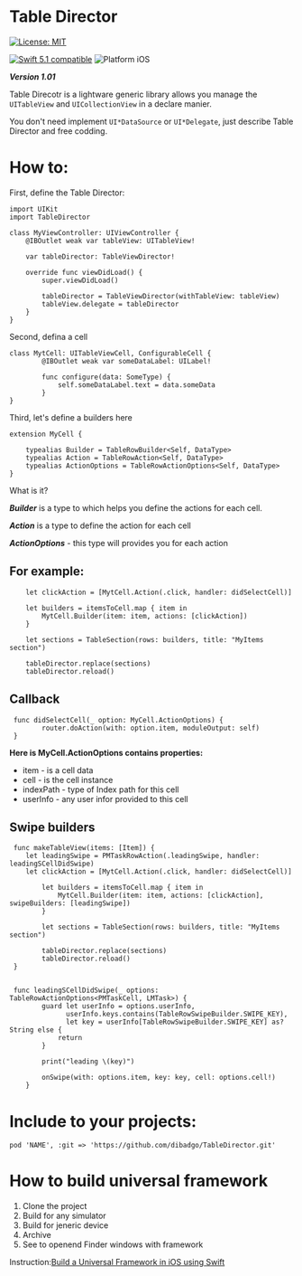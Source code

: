 # Table Director

[![License: MIT](https://img.shields.io/badge/License-MIT-yellow.svg)](https://opensource.org/licenses/MIT) 

<p align="left">
	<a href="https://developer.apple.com/swift"><img src="https://img.shields.io/badge/Swift_5.1-compatible-4BC51D.svg?style=flat" alt="Swift 5.1 compatible" /></a>
	<img src="https://img.shields.io/badge/platform-iOS-blue.svg?style=flat" alt="Platform iOS" />
</p>

***Version 1.01***

Table Direcotr is a lightware generic library allows you manage the `UITableView` and `UICollectionView` in a declare manier.

You don't need implement `UI*DataSource` or `UI*Delegate`, just describe Table Director and free codding.


# How to:

First, define the Table Director:
  
    import UIKit
    import TableDirector
  
    class MyViewController: UIViewController {
        @IBOutlet weak var tableView: UITableView!
      
        var tableDirector: TableViewDirector!
        
        override func viewDidLoad() {
            super.viewDidLoad()

            tableDirector = TableViewDirector(withTableView: tableView)
            tableView.delegate = tableDirector
        }
    }
Second, defina a cell

```
class MytCell: UITableViewCell, ConfigurableCell {
        @IBOutlet weak var someDataLabel: UILabel!

        func configure(data: SomeType) {
            self.someDataLabel.text = data.someData
        }
}
```

Third, let's define a builders here

```
extension MyCell {
  
    typealias Builder = TableRowBuilder<Self, DataType>
    typealias Action = TableRowAction<Self, DataType>
    typealias ActionOptions = TableRowActionOptions<Self, DataType>
}
```

What is it?

***Builder*** is a type to which helps you define the actions for each cell.

***Action*** is a type to define the action for each cell

***ActionOptions*** - this type will provides you for each action

## For example:

```
    let clickAction = [MytCell.Action(.click, handler: didSelectCell)]
    
    let builders = itemsToCell.map { item in 
        MytCell.Builder(item: item, actions: [clickAction])
    }
    
    let sections = TableSection(rows: builders, title: "MyItems section")
    
    tableDirector.replace(sections)
    tableDirector.reload()
 ```

## Callback

```
 func didSelectCell(_ option: MyCell.ActionOptions) {
        router.doAction(with: option.item, moduleOutput: self)
 }
```

**Here is MyCell.ActionOptions contains properties:** 

* item - is a cell data
* cell - is the cell instance
* indexPath - type of Index path for this cell
* userInfo - any user infor provided to this cell

## Swipe builders

```
 func makeTableView(items: [Item]) {
 	let leadingSwipe = PMTaskRowAction(.leadingSwipe, handler: leadingSCellDidSwipe)
	let clickAction = [MytCell.Action(.click, handler: didSelectCell)]
    
    	let builders = itemsToCell.map { item in 
        	MytCell.Builder(item: item, actions: [clickAction], swipeBuilders: [leadingSwipe])
    	}
    
    	let sections = TableSection(rows: builders, title: "MyItems section")
    
    	tableDirector.replace(sections)
    	tableDirector.reload()
 }


 func leadingSCellDidSwipe(_ options: TableRowActionOptions<PMTaskCell, LMTask>) {
        guard let userInfo = options.userInfo,
              userInfo.keys.contains(TableRowSwipeBuilder.SWIPE_KEY),
              let key = userInfo[TableRowSwipeBuilder.SWIPE_KEY] as? String else {
            return
        }

        print("leading \(key)")

        onSwipe(with: options.item, key: key, cell: options.cell!)
    }
```

# Include to your projects:

	pod 'NAME', :git => 'https://github.com/dibadgo/TableDirector.git'

# How to build universal framework
1. Clone the project
2. Build for any simulator
3. Build for jeneric device
4. Archive
5. See to openend Finder windows with framework

Instruction:[Build a Universal Framework in iOS using Swift](https://medium.com/swiftindia/build-a-custom-universal-framework-on-ios-swift-549c084de7c8)
